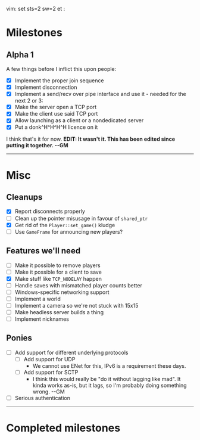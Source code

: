 vim: set sts=2 sw=2 et :

# Milestones

## Alpha 1

A few things before I inflict this upon people:

* [x] Implement the proper join sequence
* [x] Implement disconnection
* [x] Implement a send/recv over pipe interface and use it - needed for the next 2 or 3:
* [x] Make the server open a TCP port
* [x] Make the client use said TCP port
* [x] Allow launching as a client or a nondedicated server
* [x] Put a donk^H^H^H^H licence on it

I think that's it for now. **EDIT: It wasn't it. This has been edited since putting it together. --GM**

----------------------------------------------------------------------------

# Misc

## Cleanups

* [x] Report disconnects properly
* [ ] Clean up the pointer misusage in favour of `shared_ptr`
* [x] Get rid of the `Player::set_game()` kludge
* [ ] Use `GameFrame` for announcing new players?

## Features we'll need

* [ ] Make it possible to remove players
* [ ] Make it possible for a client to save
* [x] Make stuff like `TCP_NODELAY` happen
* [ ] Handle saves with mismatched player counts better
* [ ] Windows-specific networking support
* [ ] Implement a world
* [ ] Implement a camera so we're not stuck with 15x15
* [ ] Make headless server builds a thing
* [ ] Implement nicknames

## Ponies

* [ ] Add support for different underlying protocols
  * [ ] Add support for UDP
    * We cannot use ENet for this, IPv6 is a requirement these days.
  * [ ] Add support for SCTP
    * I think this would really be "do it without lagging like mad". It kinda works as-is, but it lags, so I'm probably doing something wrong. --GM
* [ ] Serious authentication

----------------------------------------------------------------------------

# Completed milestones

